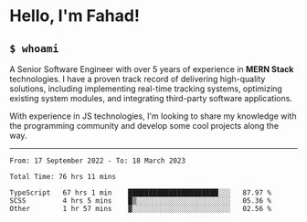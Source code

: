 <h1>Hello, I'm Fahad!</h1>

<h2><code>$ whoami</code></h2>

A Senior Software Engineer with over 5 years of experience in **MERN Stack** technologies. I have a proven track record of delivering high-quality solutions, including implementing real-time tracking systems, optimizing existing system modules, and integrating third-party software applications.

With experience in JS technologies, I'm looking to share my knowledge with the programming community and develop some cool projects along the way.

---

<!--START_SECTION:waka-->

```text
From: 17 September 2022 - To: 18 March 2023

Total Time: 76 hrs 11 mins

TypeScript   67 hrs 1 min    ██████████████████████░░░   87.97 %
SCSS         4 hrs 5 mins    █▒░░░░░░░░░░░░░░░░░░░░░░░   05.36 %
Other        1 hr 57 mins    ▓░░░░░░░░░░░░░░░░░░░░░░░░   02.56 %
```

<!--END_SECTION:waka-->

<!--
**heyFahad/heyFahad** is a ✨ _special_ ✨ repository because its `README.md` (this file) appears on your GitHub profile.

Here are some ideas to get you started:

- 🔭 I’m currently working on ...
- 🌱 I’m currently learning ...
- 👯 I’m looking to collaborate on ...
- 🤔 I’m looking for help with ...
- 💬 Ask me about ...
- 📫 How to reach me: ...
- 😄 Pronouns: ...
- ⚡ Fun fact: ...
-->
